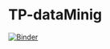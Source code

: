 # TP-dataMinig
[![Binder](https://mybinder.org/badge_logo.svg)](https://mybinder.org/v2/gh/klahchiWiem/TP-dataMinig/main)
